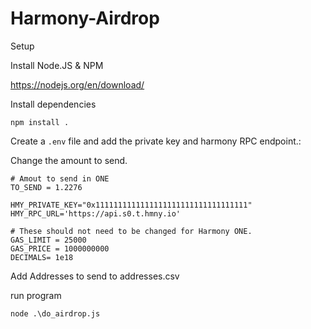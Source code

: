 # Harmony-Airdrop

Setup

Install Node.JS & NPM

https://nodejs.org/en/download/


Install dependencies

```
npm install .
```

Create a `.env` file and add the private key and harmony RPC endpoint.:

Change the amount to send.

```
# Amout to send in ONE
TO_SEND = 1.2276

HMY_PRIVATE_KEY="0x1111111111111111111111111111111111"
HMY_RPC_URL='https://api.s0.t.hmny.io'

# These should not need to be changed for Harmony ONE.
GAS_LIMIT = 25000
GAS_PRICE = 1000000000
DECIMALS= 1e18
```

Add Addresses to send to addresses.csv

run program

```
node .\do_airdrop.js
```

